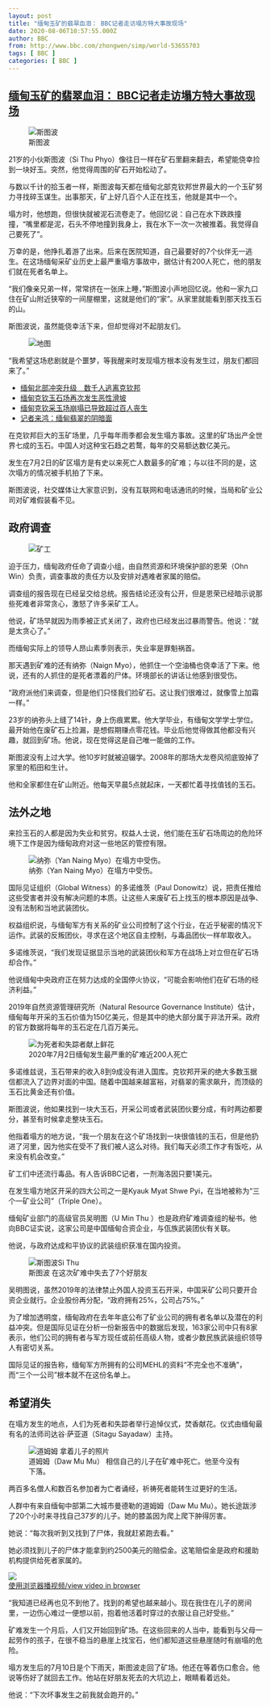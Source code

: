 ```yaml
---
layout: post
title: "缅甸玉矿的翡翠血泪： BBC记者走访塌方特大事故现场"
date: 2020-08-06T10:57:55.000Z
author: BBC
from: http://www.bbc.com/zhongwen/simp/world-53655703
tags: [ BBC ]
categories: [ BBC ]
---
```

<!--1596711475000-->
[缅甸玉矿的翡翠血泪： BBC记者走访塌方特大事故现场](http://www.bbc.com/zhongwen/simp/world-53655703)
------

<div>
<figure><img alt="斯图波" src="https://ichef.bbci.co.uk/news/600/cpsprodpb/13E51/production/_113798418_phyoinmine.jpg" referrerpolicy="no-referrer"><br><figcaption>斯图波</figcaption></figure><p class="story-body__introduction">21岁的小伙斯图波（Si Thu Phyo）像往日一样在矿石里翻来翻去，希望能侥幸捡到一块好玉。突然，他觉得周围的矿石开始松动了。</p><p>与数以千计的拾玉者一样，斯图波每天都在缅甸北部克钦邦世界最大的一个玉矿努力寻找碎玉谋生。出事那天，矿上好几百个人正在找玉，他就是其中一个。</p><p>塌方时，他想跑，但很快就被泥石流卷走了。他回忆说：自己在水下跌跌撞撞，“嘴里都是泥，石头不停地撞到我身上，我在水下一次一次被推着。我觉得自己要死了”。</p><p>万幸的是，他挣扎着游了出来。后来在医院知道，自己最要好的7个伙伴无一逃生。在这场缅甸采矿业历史上最严重塌方事故中，据估计有200人死亡，他的朋友们就在死者名单上。</p><p>“我们像亲兄弟一样，常常挤在一张床上睡，”斯图波小声地回忆说。他和一家九口住在矿山附近狭窄的一间屋棚里，这就是他们的“家”。从家里就能看到那天找玉石的山。</p><p>斯图波说，虽然能侥幸活下来，但却觉得对不起朋友们。</p><figure><img alt="地图" src="https://ichef.bbci.co.uk/news/600/cpsprodpb/13A9/production/_113833050_f5cdc611-0bd8-4919-9f53-a37e35bd6193.jpg" referrerpolicy="no-referrer"><br><figcaption></figcaption></figure><p>“我希望这场悲剧就是个噩梦，等我醒来时发现塌方根本没有发生过，朋友们都回来了。”</p><ul class="story-body__unordered-list"><li class="story-body__list-item"><a href="http://www.bbc.com/zhongwen/simp/world-43939737" class="story-body__link">缅甸北部冲突升级　数千人逃离克钦邦</a></li><li class="story-body__list-item"><a href="https://www.bbc.com/zhongwen/simp/world/2015/12/151226_burma_landslide" class="story-body__link">缅甸克钦玉石场再次发生恶性滑坡</a></li><li class="story-body__list-item"><a href="https://www.bbc.com/zhongwen/simp/world/2015/11/151122_myanmar_kachin_jade_mine" class="story-body__link">缅甸克钦采玉场崩塌已导致超过百人丧生</a></li><li class="story-body__list-item"><a href="https://www.bbc.com/zhongwen/simp/fooc/2014/07/140715_fooc_burma_jade" class="story-body__link">记者来鸿：缅甸翡翠的阴暗面</a></li></ul><p>在克钦邦巨大的玉矿场里，几乎每年雨季都会发生塌方事故。这里的矿场出产全世界七成的玉石。中国人对这种宝石趋之若鹜，每年的交易额达数亿美元。</p><p>发生在7月2日的矿区塌方是有史以来死亡人数最多的矿难；与以往不同的是，这次塌方的情况被手机拍了下来。</p><p>斯图波说，社交媒体让大家意识到，没有互联网和电话通讯的时候，当局和矿业公司对矿难假装看不见。</p><h2 class="story-body__crosshead">政府调查</h2><figure><img alt="矿工" src="https://ichef.bbci.co.uk/news/600/cpsprodpb/17DFC/production/_113688779_minercomingout.jpg" referrerpolicy="no-referrer"><br><figcaption></figcaption></figure><p>迫于压力，缅甸政府任命了调查小组，由自然资源和环境保护部的恩荣（Ohn Win）负责，调查事故的责任方以及安排对遇难者家属的赔偿。</p><p>调查组的报告现在已经呈交给总统。报告结论还没有公开，但是恩荣已经暗示说那些死难者非常贪心，激怒了许多采矿工人。</p><p>他说，矿场早就因为雨季被正式关闭了，政府也已经发出过暴雨警告。他说：“就是太贪心了。”</p><p>而缅甸实际上的领导人昂山素季则表示，失业率是罪魁祸首。</p><p>那天遇到矿难的还有纳弥（Naign Myo），他抓住一个空油桶也侥幸活了下来。他说，还有的人抓住的是死者漂着的尸体。环境部长的讲话让他感到很受伤。</p><p>“政府派他们来调查，但是他们只怪我们捡矿石。这让我们很难过，就像雪上加霜一样。”</p><p>23岁的纳弥头上缝了14针，身上伤痕累累。他大学毕业，有缅甸文学学士学位。最开始他在废矿石上捡漏，是想假期赚点零花钱。毕业后他觉得做其他都没有兴趣，就回到矿场。他说，现在觉得这是自己唯一能做的工作。</p><p>斯图波没有上过大学。他10岁时就被迫辍学。2008年的那场大龙卷风彻底毁掉了家里的稻田和生计。</p><p>他和全家都住在矿山附近。他每天早晨5点就起床，一天都忙着寻找值钱的玉石。</p><h2 class="story-body__crosshead">法外之地</h2><p>来捡玉石的人都是因为失业和贫穷。权益人士说，他们能在玉矿石场周边的危险环境下工作是因为缅甸政府对这一些地区的管控有限。</p><figure><img alt="纳弥（Yan Naing Myo）在塌方中受伤。" src="https://ichef.bbci.co.uk/news/600/cpsprodpb/939C/production/_113688773_yannaing.jpg" referrerpolicy="no-referrer"><br><figcaption>纳弥（Yan Naing Myo）在塌方中受伤。</figcaption></figure><p>国际见证组织（Global Witness）的多诺维茨（Paul Donowitz）说，把责任推给这些受害者并没有解决问题的本质。让这些人来废矿石上找玉的根本原因是战争、没有法制和当地武装团伙。</p><p>权益组织说，与缅甸军方有关系的矿业公司控制了这个行业，在近乎秘密的情况下运作。武装的反叛团伙，寻求在这个地区自主控制，与毒品团伙一样牟取收入。</p><p>多诺维茨说，“我们发现证据显示当地的武装团伙和军方在战场上对立但在矿石场却合作。”</p><p>他说缅甸中央政府正在努力达成的全国停火协议，“可能会影响他们在矿石场的经济利益。”</p><p>2019年自然资源管理研究所（Natural Resource Governance Institute）估计，缅甸每年开采的玉石价值为150亿美元，但是其中的绝大部分属于非法开采。政府的官方数据将每年的玉石定在几百万美元。</p><figure><img alt="为死者和失踪者献上鲜花" src="https://ichef.bbci.co.uk/news/600/cpsprodpb/86CD/production/_113790543_flowersatmine.jpg" referrerpolicy="no-referrer"><br><figcaption>2020年7月2日缅甸发生最严重的矿难近200人死亡</figcaption></figure><p>多诺维兹说，玉石带来的收入8到9成没有进入国库。克钦邦开采的绝大多数玉据信都流入了边界对面的中国。随着中国越来越富裕，对翡翠的需求飙升，而顶级的玉石比黄金还有价值。</p><p>斯图波说，他如果找到一块大玉石，开采公司或者武装团伙要分成，有时两边都要分，甚至有时候拿走整块玉石。</p><p>他指着塌方的地方说，“我一个朋友在这个矿场找到一块很值钱的玉石，但是他扔进了河里，因为他实在受不了我们被人这么对待。我们每天必须工作才有饭吃，从来没有机会改变。”</p><p>矿工们中还流行毒品。有人告诉BBC记者，一剂海洛因只要1美元。</p><p>在发生塌方地区开采的四大公司之一是Kyauk Myat Shwe Pyi，在当地被称为“三个一矿业公司”（Triple One）。</p><p>缅甸矿业部门的高级官员吴明图（U Min Thu ）也是政府矿难调查组的秘书。他向BBC证实说，这家公司是中国缅甸合资企业，与佤族武装团伙有关联。</p><p>他说，与政府达成和平协议的武装组织获准在国内投资。</p><figure><img alt="斯图波Si Thu" src="https://ichef.bbci.co.uk/news/600/cpsprodpb/175C8/production/_113688659_sitthu.jpg" referrerpolicy="no-referrer"><br><figcaption>斯图波 在这次矿难中失去了7个好朋友</figcaption></figure><p>吴明图说，虽然2019年的法律禁止外国人投资玉石开采，中国采矿公司只要开合资企业就行。企业股份再分配，“政府拥有25%，公司占75%。”</p><p>为了增加透明度，缅甸政府在去年年底公布了矿业公司的拥有者名单以及潜在的利益冲突。但是国际见证在分析一份新报告中的数据后发现，163家公司中只有8家表示，他们公司的拥有者与军方现任或前任高级人物，或者少数民族武装组织领导人有密切关系。</p><p>国际见证的报告称，缅甸军方所拥有的公司MEHL的资料“不完全也不准确”，而“三个一公司”根本就不在这份名单上。</p><h2 class="story-body__crosshead">希望消失</h2><p>在塌方发生的地点，人们为死者和失踪者举行追悼仪式，焚香献花。仪式由缅甸最有名的法师司达谷·萨亚道（Sitagu Sayadaw）主持。</p><figure><img alt="道姆姆 拿着儿子的照片" src="https://ichef.bbci.co.uk/news/600/cpsprodpb/12C58/production/_113688867_dawmumu.jpg" referrerpolicy="no-referrer"><br><figcaption>道姆姆（Daw Mu Mu） 相信自己的儿子在矿难中死亡。他至今没有下落。</figcaption></figure><p>两百多名僧人和数百名参加者为亡者诵经，祈祷死者能转生过更好的生活。</p><p>人群中有来自缅甸中部第二大城市曼德勒的道姆姆（Daw Mu Mu）。她长途跋涉了20个小时来寻找自己37岁的儿子。她的膝盖因为爬上爬下肿得厉害。</p><p>她说：“每次我听到又找到了尸体，我就赶紧跑去看。”</p><p>她必须找到儿子的尸体才能拿到约2500美元的赔偿金。这笔赔偿金是政府和援助机构提供给死者家属的。</p><img class="media-placeholder player-with-placeholder__image narrative-video-placeholder" src="https://ichef.bbci.co.uk/images/ic/720x405/p07nqhlh.jpg" referrerpolicy="no-referrer"><br><a href="https://www.bbc.com/zhongwen/simp/world-53655703/embed">使用浏览器播视频/view video in browser</a><p>“我知道已经再也见不到他了。找到的希望也越来越小。现在我住在儿子的房间里，一边伤心难过一便想以前，抱着他活着时穿过的衣服让自己好受些。”</p><p>矿难发生一个月后，人们又开始回到矿场。在这些回来的人当中，能看到与父母一起劳作的孩子，在很不稳当的悬崖上找宝石，他们都知道这些悬崖随时有崩塌的危险。</p><p>塌方发生后的7月10日是个下雨天，斯图波走回了矿场。他还在等着伤口愈合。他说等伤好了就回去工作。他站在好朋友死去的大坑边上，眼睛看着远处。</p><p>他说：“下次坏事发生之前我就会跑开的。”</p>
</div>
